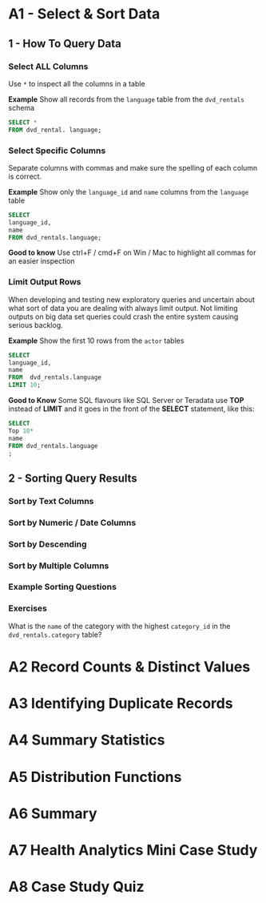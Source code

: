


 # A1 - Select & Sort Data
 
  ## 1 - How To Query Data
  
  ### Select ALL Columns
  
  Use `*` to inspect all the columns in a table

**Example**
Show all records from the `language` table from the `dvd_rentals` schema
````sql
SELECT *
FROM dvd_rental. language;
````

  ### Select Specific Columns

 Separate columns with commas and make sure the spelling of each column is correct.
 
 **Example**
Show only the `language_id` and `name` columns from the `language` table
````sql
SELECT
language_id,
name
FROM dvd_rentals.language;
````
**Good to know** Use ctrl+F / cmd+F on Win / Mac to highlight all commas for an easier inspection
  ### Limit Output Rows 

When developing and testing new exploratory queries and uncertain about what sort of data you are dealing with  always limit output. Not limiting outputs on big data set queries could crash the entire system causing serious backlog.

**Example**
Show the first 10 rows from the `actor` tables
````sql
SELECT
language_id,
name
FROM  dvd_rentals.language
LIMIT 10;
````

**Good to Know** Some SQL flavours like SQL Server or Teradata use **TOP** instead of **LIMIT** and it goes in the front of the **SELECT** statement, like this: 
````sql
SELECT
Top 10*
name
FROM dvd_rentals.language
;
````

 ## 2 - Sorting Query Results
 ### Sort by Text Columns
 ### Sort by Numeric / Date Columns
 ### Sort by Descending
 ### Sort by Multiple Columns
 ### Example Sorting Questions
 
 
 ### Exercises
What is the `name` of the category with the highest `category_id` in the `dvd_rentals.category` table?

  

























 # A2 Record Counts & Distinct Values
 # A3 Identifying Duplicate Records
 # A4 Summary Statistics
 # A5 Distribution Functions
 # A6 Summary 
 # A7 Health Analytics Mini Case Study
 # A8 Case Study Quiz

 
 
 
<!--stackedit_data:
eyJoaXN0b3J5IjpbLTYyMDQ4NTczMSwxNTAwMTA3MDU2LC0xNT
Y3MzI0NzYxLC0xNDkwMDI5Mzg3LC0yNjM4NDA3MjFdfQ==
-->